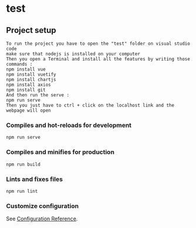 # test

## Project setup
```
To run the project you have to open the "test" folder on visual studio code
make sure that nodejs is installed on your computer
Then you open a Terminal and install all the features by writing those commands : 
npm install vue
npm install vuetify
npm install chartjs
npm install axios
npm install git
And then run the serve : 
npm run serve
Then you just have to ctrl + click on the localhost link and the webpage will open
```

### Compiles and hot-reloads for development
```
npm run serve
```

### Compiles and minifies for production
```
npm run build
```

### Lints and fixes files
```
npm run lint
```

### Customize configuration
See [Configuration Reference](https://cli.vuejs.org/config/).
